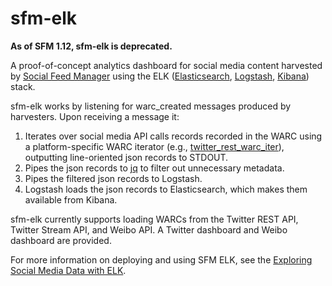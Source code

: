 # sfm-elk

__As of SFM 1.12, sfm-elk is deprecated.__

A proof-of-concept analytics dashboard for social media content harvested by [Social Feed Manager](https://gwu-libraries.github.io/sfm-ui) using the ELK
([Elasticsearch](https://www.elastic.co/products/elasticsearch), [Logstash](https://www.elastic.co/products/logstash), 
[Kibana](https://www.elastic.co/products/kibana)) stack.

sfm-elk works by listening for warc_created messages produced by harvesters.  Upon receiving a message it:
1. Iterates over social media API calls records recorded in the WARC using a platform-specific WARC iterator 
(e.g., [twitter_rest_warc_iter](https://github.com/gwu-libraries/sfm-twitter-harvester/blob/master/twitter_rest_warc_iter.py)), 
outputting line-oriented json records to STDOUT.
2. Pipes the json records to [jq](https://stedolan.github.io/jq/) to filter out unnecessary metadata.
3. Pipes the filtered json records to Logstash.
4. Logstash loads the json records to Elasticsearch, which makes them available from Kibana.

sfm-elk currently supports loading WARCs from the Twitter REST API, Twitter Stream API, and Weibo API. A Twitter dashboard
and Weibo dashboard are provided.

For more information on deploying and using SFM ELK, see the [Exploring Social Media Data with ELK](http://sfm.readthedocs.io/en/latest/exploring.html).
